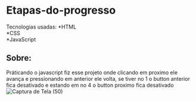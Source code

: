 # Etapas-do-progresso

Tecnologias usadas:
*HTML</br>
*CSS</br>
*JavaScript</br>

## Sobre:
Práticando o javascript fiz esse projeto onde clicando em proximo ele avança e pressionando em anterior ele volta, se tiver no 1 o button anterior fica desativado e estando em
no 4 o button proximo fica desativado </br>
![Captura de Tela (50)](https://user-images.githubusercontent.com/100521839/230219458-e22552b2-4672-4abc-8b10-89eb162cd0e2.png)
